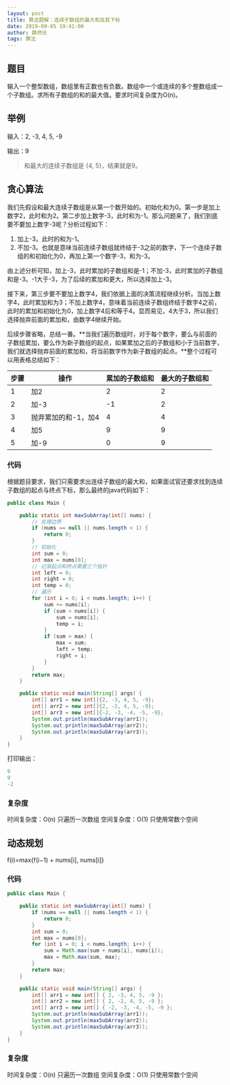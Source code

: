 ```yaml
---
layout: post
title: 算法题解：连续子数组的最大和及其下标
date: 2019-09-05 19:41:00
author: 薛师兄
tags: 算法
---
```

## 题目

输入一个整型数组，数组里有正数也有负数。数组中一个或连续的多个整数组成一个子数组。求所有子数组的和的最大值。要求时间复杂度为O(n)。

## 举例

输入：2, -3, 4, 5,  -9

输出：9

> 和最大的连续子数组是 {4, 5}，结果就是9。

## 贪心算法

我们先假设和最大连续子数组是从第一个数开始的。初始化和为0。第一步是加上数字2，此时和为2。第二步加上数字-3，此时和为-1。那么问题来了，我们到底要不要加上数字-3呢？分析过程如下：

1. 加上-3。此时的和为-1。
2. 不加-3。也就是意味当前连续子数组就终结于-3之前的数字，下一个连续子数组的和初始化为0，再加上第一个数字-3，和为-3。

由上述分析可知，加上-3，此时累加的子数组和是-1；不加-3，此时累加的子数组和是-3。-1大于-3，为了后续的累加和更大，所以选择加上-3。

接下来，第三步要不要加上数字4，我们依据上面的决策流程继续分析。当加上数字4，此时累加和为3；不加上数字4，意味着当前连续子数组终结于数字4之前，此时的累加和初始化为0，加上数字4后和等于4。显而易见，4大于3，所以我们选择抛弃前面的累加和，由数字4继续开始。

后续步骤省略，总结一番。**当我们遍历数组时，对于每个数字，要么与前面的子数组累加，要么作为新子数组的起点，如果累加之后的子数组和小于当前数字，我们就选择抛弃前面的累加和，将当前数字作为新子数组的起点。**整个过程可以用表格总结如下：

| 步骤 | 操作                | 累加的子数组和 | 最大的子数组和 |
| ---- | ------------------- | -------------- | -------------- |
| 1    | 加2                 | 2              | 2              |
| 2    | 加-3                | -1             | 2              |
| 3    | 抛弃累加的和-1，加4 | 4              | 4              |
| 4    | 加5                 | 9              | 9              |
| 5    | 加-9                | 0              | 9              |

### 代码

根据题目要求，我们只需要求出连续子数组的最大和，如果面试官还要求找到连续子数组的起点与终点下标，那么最终的java代码如下：

```java
public class Main {

    public static int maxSubArray(int[] nums) {
        // 处理边界
        if (nums == null || nums.length < 1) {
            return 0;
        }
        // 初始化
        int sum = 0;
        int max = nums[0];
        // 记录起点和终点需要三个指针
        int left = 0;
        int right = 0;
        int temp = 0;
        // 遍历
        for (int i = 0; i < nums.length; i++) {
            sum += nums[i];
            if (sum < nums[i]) {
                sum = nums[i];
                temp = i;
            }
            if (sum > max) {
                max = sum;
                left = temp;
                right = i;
            }
        }
        return max;
    }

    public static void main(String[] args) {
        int[] arr1 = new int[]{2, -3, 4, 5, -9};
        int[] arr2 = new int[]{2, -2, 4, 5, -9};
        int[] arr3 = new int[]{-2, -3, -4, -5, -9};
        System.out.println(maxSubArray(arr1));
        System.out.println(maxSubArray(arr2));
        System.out.println(maxSubArray(arr3));
    }
}
```

打印输出：

```java
9
9
-2
```

### 复杂度

时间复杂度：O(n) 只遍历一次数组
空间复杂度：O(1) 只使用常数个空间


## 动态规划

f(i)=max{f(i−1) + nums[i], nums[i]}

### 代码

```java
public class Main {

    public static int maxSubArray(int[] nums) {
        if (nums == null || nums.length < 1) {
            return 0;
        }
        int sum = 0;
        int max = nums[0];
        for (int i = 0; i < nums.length; i++) {
            sum = Math.max(sum + nums[i], nums[i]);
            max = Math.max(sum, max);
        }
        return max;
    }

    public static void main(String[] args) {
        int[] arr1 = new int[] { 2, -3, 4, 5, -9 };
        int[] arr2 = new int[] { 2, -2, 4, 5, -9 };
        int[] arr3 = new int[] { -2, -3, -4, -5, -9 };
        System.out.println(maxSubArray(arr1));
        System.out.println(maxSubArray(arr2));
        System.out.println(maxSubArray(arr3));
    }
}
```

### 复杂度

时间复杂度：O(n) 只遍历一次数组
空间复杂度：O(1) 只使用常数个空间